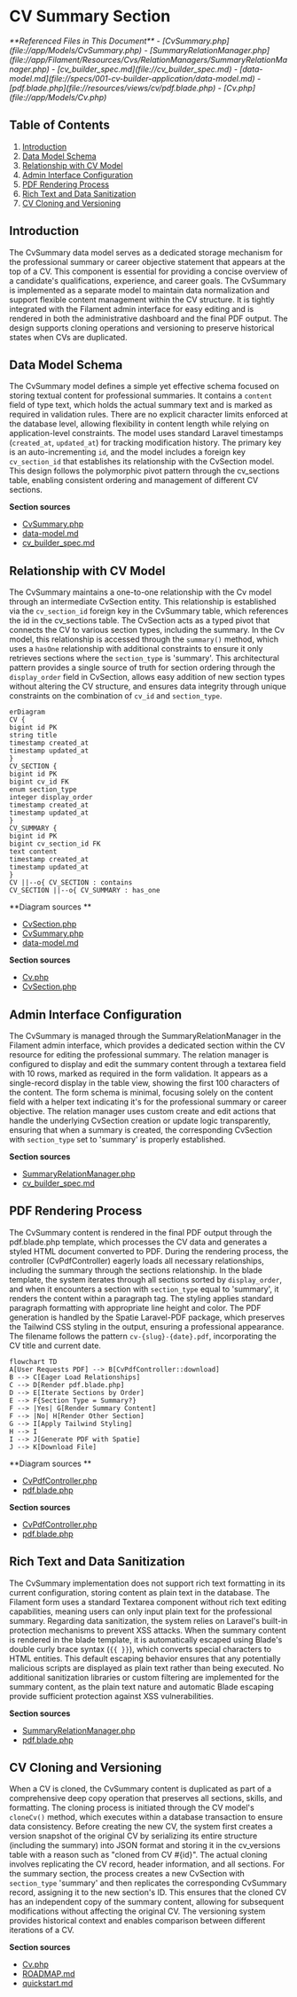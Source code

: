 # CV Summary Section

<cite>
**Referenced Files in This Document**   
- [CvSummary.php](file://app/Models/CvSummary.php)
- [SummaryRelationManager.php](file://app/Filament/Resources/Cvs/RelationManagers/SummaryRelationManager.php)
- [cv_builder_spec.md](file://cv_builder_spec.md)
- [data-model.md](file://specs/001-cv-builder-application/data-model.md)
- [pdf.blade.php](file://resources/views/cv/pdf.blade.php)
- [Cv.php](file://app/Models/Cv.php)
</cite>

## Table of Contents
1. [Introduction](#introduction)
2. [Data Model Schema](#data-model-schema)
3. [Relationship with CV Model](#relationship-with-cv-model)
4. [Admin Interface Configuration](#admin-interface-configuration)
5. [PDF Rendering Process](#pdf-rendering-process)
6. [Rich Text and Data Sanitization](#rich-text-and-data-sanitization)
7. [CV Cloning and Versioning](#cv-cloning-and-versioning)

## Introduction
The CvSummary data model serves as a dedicated storage mechanism for the professional summary or career objective statement that appears at the top of a CV. This component is essential for providing a concise overview of a candidate's qualifications, experience, and career goals. The CvSummary is implemented as a separate model to maintain data normalization and support flexible content management within the CV structure. It is tightly integrated with the Filament admin interface for easy editing and is rendered in both the administrative dashboard and the final PDF output. The design supports cloning operations and versioning to preserve historical states when CVs are duplicated.

## Data Model Schema
The CvSummary model defines a simple yet effective schema focused on storing textual content for professional summaries. It contains a `content` field of type text, which holds the actual summary text and is marked as required in validation rules. There are no explicit character limits enforced at the database level, allowing flexibility in content length while relying on application-level constraints. The model uses standard Laravel timestamps (`created_at`, `updated_at`) for tracking modification history. The primary key is an auto-incrementing `id`, and the model includes a foreign key `cv_section_id` that establishes its relationship with the CvSection model. This design follows the polymorphic pivot pattern through the cv_sections table, enabling consistent ordering and management of different CV sections.

**Section sources**
- [CvSummary.php](file://app/Models/CvSummary.php#L7-L18)
- [data-model.md](file://specs/001-cv-builder-application/data-model.md#L145-L167)
- [cv_builder_spec.md](file://cv_builder_spec.md#L116-L119)

## Relationship with CV Model
The CvSummary maintains a one-to-one relationship with the Cv model through an intermediate CvSection entity. This relationship is established via the `cv_section_id` foreign key in the CvSummary table, which references the id in the cv_sections table. The CvSection acts as a typed pivot that connects the CV to various section types, including the summary. In the Cv model, this relationship is accessed through the `summary()` method, which uses a `hasOne` relationship with additional constraints to ensure it only retrieves sections where the `section_type` is 'summary'. This architectural pattern provides a single source of truth for section ordering through the `display_order` field in CvSection, allows easy addition of new section types without altering the CV structure, and ensures data integrity through unique constraints on the combination of `cv_id` and `section_type`.

```mermaid
erDiagram
CV {
bigint id PK
string title
timestamp created_at
timestamp updated_at
}
CV_SECTION {
bigint id PK
bigint cv_id FK
enum section_type
integer display_order
timestamp created_at
timestamp updated_at
}
CV_SUMMARY {
bigint id PK
bigint cv_section_id FK
text content
timestamp created_at
timestamp updated_at
}
CV ||--o{ CV_SECTION : contains
CV_SECTION ||--o{ CV_SUMMARY : has_one
```

**Diagram sources **
- [CvSection.php](file://app/Models/CvSection.php#L10-L60)
- [CvSummary.php](file://app/Models/CvSummary.php#L7-L18)
- [data-model.md](file://specs/001-cv-builder-application/data-model.md#L76-L109)

**Section sources**
- [Cv.php](file://app/Models/Cv.php#L40-L48)
- [CvSection.php](file://app/Models/CvSection.php#L25-L27)

## Admin Interface Configuration
The CvSummary is managed through the SummaryRelationManager in the Filament admin interface, which provides a dedicated section within the CV resource for editing the professional summary. The relation manager is configured to display and edit the summary content through a textarea field with 10 rows, marked as required in the form validation. It appears as a single-record display in the table view, showing the first 100 characters of the content. The form schema is minimal, focusing solely on the content field with a helper text indicating it's for the professional summary or career objective. The relation manager uses custom create and edit actions that handle the underlying CvSection creation or update logic transparently, ensuring that when a summary is created, the corresponding CvSection with `section_type` set to 'summary' is properly established.

**Section sources**
- [SummaryRelationManager.php](file://app/Filament/Resources/Cvs/RelationManagers/SummaryRelationManager.php#L16-L74)
- [cv_builder_spec.md](file://cv_builder_spec.md#L148-L152)

## PDF Rendering Process
The CvSummary content is rendered in the final PDF output through the pdf.blade.php template, which processes the CV data and generates a styled HTML document converted to PDF. During the rendering process, the controller (CvPdfController) eagerly loads all necessary relationships, including the summary through the sections relationship. In the blade template, the system iterates through all sections sorted by `display_order`, and when it encounters a section with `section_type` equal to 'summary', it renders the content within a paragraph tag. The styling applies standard paragraph formatting with appropriate line height and color. The PDF generation is handled by the Spatie Laravel-PDF package, which preserves the Tailwind CSS styling in the output, ensuring a professional appearance. The filename follows the pattern `cv-{slug}-{date}.pdf`, incorporating the CV title and current date.

```mermaid
flowchart TD
A[User Requests PDF] --> B[CvPdfController::download]
B --> C[Eager Load Relationships]
C --> D[Render pdf.blade.php]
D --> E[Iterate Sections by Order]
E --> F{Section Type = Summary?}
F --> |Yes| G[Render Summary Content]
F --> |No| H[Render Other Section]
G --> I[Apply Tailwind Styling]
H --> I
I --> J[Generate PDF with Spatie]
J --> K[Download File]
```

**Diagram sources **
- [CvPdfController.php](file://app/Http/Controllers/CvPdfController.php#L8-L33)
- [pdf.blade.php](file://resources/views/cv/pdf.blade.php#L0-L135)

**Section sources**
- [CvPdfController.php](file://app/Http/Controllers/CvPdfController.php#L8-L33)
- [pdf.blade.php](file://resources/views/cv/pdf.blade.php#L0-L135)

## Rich Text and Data Sanitization
The CvSummary implementation does not support rich text formatting in its current configuration, storing content as plain text in the database. The Filament form uses a standard Textarea component without rich text editing capabilities, meaning users can only input plain text for the professional summary. Regarding data sanitization, the system relies on Laravel's built-in protection mechanisms to prevent XSS attacks. When the summary content is rendered in the blade template, it is automatically escaped using Blade's double curly brace syntax (`{{ }}`), which converts special characters to HTML entities. This default escaping behavior ensures that any potentially malicious scripts are displayed as plain text rather than being executed. No additional sanitization libraries or custom filtering are implemented for the summary content, as the plain text nature and automatic Blade escaping provide sufficient protection against XSS vulnerabilities.

**Section sources**
- [SummaryRelationManager.php](file://app/Filament/Resources/Cvs/RelationManagers/SummaryRelationManager.php#L16-L74)
- [pdf.blade.php](file://resources/views/cv/pdf.blade.php#L0-L135)

## CV Cloning and Versioning
When a CV is cloned, the CvSummary content is duplicated as part of a comprehensive deep copy operation that preserves all sections, skills, and formatting. The cloning process is initiated through the CV model's `cloneCv()` method, which executes within a database transaction to ensure data consistency. Before creating the new CV, the system first creates a version snapshot of the original CV by serializing its entire structure (including the summary) into JSON format and storing it in the cv_versions table with a reason such as "cloned from CV #{id}". The actual cloning involves replicating the CV record, header information, and all sections. For the summary section, the process creates a new CvSection with `section_type` 'summary' and then replicates the corresponding CvSummary record, assigning it to the new section's ID. This ensures that the cloned CV has an independent copy of the summary content, allowing for subsequent modifications without affecting the original CV. The versioning system provides historical context and enables comparison between different iterations of a CV.

**Section sources**
- [Cv.php](file://app/Models/Cv.php#L120-L221)
- [ROADMAP.md](file://ROADMAP.md#L0-L190)
- [quickstart.md](file://specs/002-roadmap-md/quickstart.md#L0-L398)